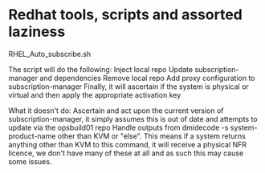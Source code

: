 # Redhat tools, scripts and assorted laziness

RHEL_Auto_subscribe.sh

The script will do the following:
	Inject local repo
	Update subscription-manager and dependencies
	Remove local repo
	Add proxy configuration to subscription-manager
	Finally, it will ascertain if the system is physical or virtual and then apply the appropriate activation key


What it doesn't do:
	Ascertain and act upon the current version of subscription-manager, it simply assumes this is out of date and attempts to update via the opsbuild01 repo
	Handle outputs from dmidecode -s system-product-name other than KVM or "else". This means if a system returns anything other than KVM to this command, it will receive a physical NFR licence, we don't have many of these at all and as such this may cause some issues.
